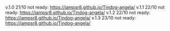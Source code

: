 v.1.0 21/10 not ready: https://iampsr8.github.io/Tindog-angela/
v.1.1 22/10 not ready: https://iampsr8.github.io/Tindog-angela/
v.1.2 22/10 not ready: https://iampsr8.github.io/Tindog-angela/
v.1.3 23/10 not ready: https://iampsr8.github.io/Tindog-angela/
